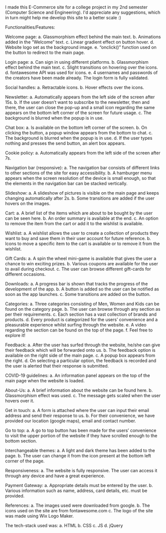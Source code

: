 I made this E-Commerce site for a college project in my 2nd semester (Computer Science and Engineering).
I'd appreciate any suggestions, which in turn might help me develop this site to a better scale :)


Functionalities/Features:

Welcome page: 
  a. Glassmorphism effect behind the main text.
  b. Animations added in the “Welcome” text. 
  c. Linear gradient effect on button hover. 
  d. Website logo set as the background image. 
  e. “onclick()” function used on the button to redirect to the main page.

Login page: 
  a. Can sign in using different platforms. 
  b. Glassmorphism effect behind the main text. 
  c. Slight transitions on hovering over the icons.
  d. fontawesome API was used for icons. 
  e. 4 usernames and passwords of the creators have been made already. The login form is fully validated.

Social handles: 
  a. Retractable icons. 
  b. Hover effects over the icons.

Newsletter: 
  a. Automatically appears from the left side of the screen after 15s. 
  b. If the user doesn’t want to subscribe to the newsletter, then and there, the user can close the pop-up and a small icon regarding the same appears on the bottom left corner of the screen for future usage.
  c. The background is blurred when the popup is in use.

Chat box: 
  a. Is available on the bottom left corner of the screen.
  b. On clicking the button, a popup window appears from the bottom to chat.
  c. The background is blurred when the popup is in use. 
  d. If the user types nothing and presses the send button, an alert box appears.

Cookie policy: 
  a. Automatically appears from the left side of the screen after 7s.

Navigation bar (responsive): 
  a. The navigation bar consists of different links to other sections of the site for easy accessibility.
  b. A hamburger menu appears when the screen resolution of the device is small enough, so that the elements in the navigation bar can be stacked vertically.

Slideshow: 
  a. A slideshow of pictures is visible on the main page and keeps changing automatically after 2s. 
  b. Some transitions are added if the user hovers on the images.

Cart: 
  a. A brief list of the items which are about to be bought by the user can be seen here. 
  b. An order summary is available at the end. 
  c. An option to remove the item from the cart or add it to the wishlist is available.

Wishlist:
  a. A wishlist allows the user to create a collection of products they want to buy and save them in their user account for future reference.
  b. Icons to move a specific item to the cart is available or to remove it from the wishlist.

Gift Cards: 
  a. A spin the wheel mini-game is available that gives the user a chance to win exciting prizes. 
  b. Various coupons are available for the user to avail during checkout. 
  c. The user can browse different gift-cards for different occasions.

Downloads: 
  a. A progress bar is shown that tracks the progress of the development of the app. 
  b. A button is added so the user can be notified as soon as the app launches. 
  c. Some transitions are added on the button.

Categories:
  a. Three categories consisting of Men, Women and Kids can be found on the category page. 
  b. The user can browse through any section as per their requirements. 
  c. Each section has a vast collection of brands and products.
  d. Every product is categorized for the users’ convenience and a pleasurable experience whilst surfing through the website.
  e. A video regarding the section can be found on the top of the page. f. Feel free to explore it!

Feedback: 
  a. After the user has surfed through the website, he/she can give their feedback which will be forwarded onto us. 
  b. The feedback option is available on the right side of the main page. 
  c. A popup box appears from the right. 
  d. On selecting a particular option, the feedback is recorded and the user is alerted that their response is submitted.

COVID-19 guidelines:
  a. An information panel appears on the top of the main page when the website is loaded.

About-Us: 
  a. A brief information about the website can be found here.
  b. Glassmorphism effect was used. 
  c. The message gets scaled when the user hovers over it.

Get in touch: 
  a. A form is attached where the user can input their email address and send their response to us. 
  b. For their convenience, we have provided our location (google maps), email and contact number.

Go to top: 
  a. A go to top button has been made for the users’ convenience to visit the upper portion of the website if they have scrolled enough to the bottom section.

Interchangeable themes: 
  a. A light and dark theme has been added to the page.
  b. The user can change it from the icon present at the bottom left corner of the page.

Responsiveness: 
  a. The website is fully responsive. The user can access it through any device and have a great experience.

Payment Gateway:
  a. Appropriate details must be entered by the user. 
  b. Various information such as name, address, card details, etc. must be provided.

References:
  a. The images used were downloaded from google.
  b. The icons used on the site are from fontawesome.com 
  c. The logo of the site was made using Wix Logo Maker.



The tech-stack used was: 
  a. HTML 
  b. CSS 
  c. JS 
  d. jQuery
